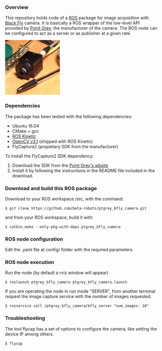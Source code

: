 
### Overview
This repository holds code of a [ROS](http://www.ros.org) package for image acquisition with [Black Fly](https://www.ptgrey.com/blackfly-gige-poe-cameras) camera. It is basically a ROS wrapper of the low-level API provided by [Ponit Grey](https://www.ptgrey.com/), the manufacturer of the camera. The ROS node can be configured to act as a server or as publisher at a given rate. 

![Black Fly Camera](media/bfly_camera.jpg)

### Dependencies
The package has been tested with the following dependencies:
* Ubuntu 16.04
* CMake + gcc
* [ROS Kinetic](http://wiki.ros.org/kinetic)
* [OpenCV v3.1](http://www.opencv.org/) (shipped with ROS Kinetic)
* FlyCapture2 (propietary SDK from the manufacturer)


To install the FlyCapture2 SDK dependency:

1. Download the SDK from the [Point Grey's wbsite](https://www.ptgrey.com/support/downloads)
2. Install it by following the instructions in the README file included in the download. 


### Download and build this ROS package
Download to your ROS workspace /src, with the command:
```shell
$ git clone https://github.com/beta-robots/ptgrey_bfly_camera.git
```
and from your ROS workspace, build it with:
```shell
$ catkin_make --only-pkg-with-deps ptgrey_bfly_camera
```

### ROS node configuration
Edit the .yaml file at config/ folder with the required parameters. 


### ROS node execution
Run the node (by default a rviz window will appear)
```shell
$ roslaunch ptgrey_bfly_camera ptgrey_bfly_camera.launch 
```
If you are operating the node in run mode "SERVER", from another terminal request the image capture service with the number of images requested. 
```shell
$ rosservice call /ptgrey_bfly_camera/bfly_server "num_images: 10"
```

### Troubleshooting
The tool flycap has a set of options to configure the camera, like setting the device IP among others. 
```shell
$ flycap
```


